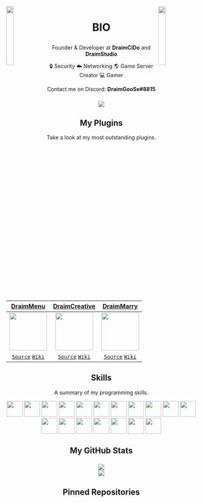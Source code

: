 <img align='left' src='https://raw.githubusercontent.com/sammwyy/sammwyy/master/sprites/LinkFront_Beat.gif' width='20%'>  
<img align='right' src='https://raw.githubusercontent.com/sammwyy/sammwyy/master/sprites/zelda.gif' width='20%'>  

# <p align="center">BIO</p>
<p align="center">Founder & Developer at <b>DraimCiDo</b> and <b>DraimStudio</b></p>

<p align="center">🔒 Security   ☁️ Networking
🌎 Game Server Creator 💻 Gamer</p>

<p align="center">Contact me on Discord: <b>DraimGooSe#8815</b></p>
<h3 align="center">
  <a href="https://discord.gg/draimcido/" alt="Дискорд">
      <img src="https://img.shields.io/discord/422951477535834123?color=green&style=for-the-badge"/>
  </a>
</h3>

<h2 align="center">My Plugins</h2>
<p align="center">Take a look at my most outstanding plugins.</p>


| <a href="" target="_blank">**DraimMenu**</a> | <a href="" target="_blank">**DraimCreative**</a> | <a href="" target="_blank">**DraimMarry**</a> |
| :---: | :---: | :---: |
<img align='center' src='' width="100px"  height='100px'> | <img align='center' width="100px" src='' height='100px'>  | <img align='center' src='' width="100px" height='100px'> |
| <a href="https://github.com/DraimCiDo/DraimMenu" target="_blank">`Source`</a> <a href="https://github.com/DraimCiDo/DraimMenu" target="_blank">`Wiki`</a> | <a href="https://github.com/DraimCiDo/DraimCreative" target="_blank">`Source`</a> <a href="https://github.com/DraimCiDo/DraimCreative" target="_blank">`Wiki`</a> | <a href="https://github.com/DraimCiDo/DraimMarry" target="_blank">`Source`</a> <a href="https://github.com/DraimCiDo/DraimMarry" target="_blank">`Wiki`</a> |

<h2 align="center">Skills</h2>
<p align="center">A summary of my programming skills.</p>

<p align="center">
  <img src='https://raw.githubusercontent.com/sammwyy/sammwyy/master/skills/apache.png' height='42px'/>
  <img src='https://raw.githubusercontent.com/sammwyy/sammwyy/master/skills/cloudflare.png' height='42px'/>
  <img src='https://raw.githubusercontent.com/sammwyy/sammwyy/master/skills/css.png' height='42px'/>
  <img src='https://raw.githubusercontent.com/sammwyy/sammwyy/master/skills/debian.webp' height='42px'/>
  <img src='https://raw.githubusercontent.com/sammwyy/sammwyy/master/skills/html.png' height='42px'>
  <img src='https://raw.githubusercontent.com/sammwyy/sammwyy/master/skills/java.png' height='42px'>
  <img src='https://raw.githubusercontent.com/sammwyy/sammwyy/master/skills/javascript.jpg' height='42px'>
  <img src='https://raw.githubusercontent.com/sammwyy/sammwyy/master/skills/mariadb.png' height='42px'>
  <img src='https://raw.githubusercontent.com/sammwyy/sammwyy/master/skills/mysql.png' height='42px'>
  <img src='https://raw.githubusercontent.com/sammwyy/sammwyy/master/skills/nextjs.png' height='42px'/>
  <img src='https://raw.githubusercontent.com/sammwyy/sammwyy/master/skills/Nginx.png' height='42px'/>
  <img src='https://raw.githubusercontent.com/sammwyy/sammwyy/master/skills/nodejs.png' height='42px'>
  <img src='https://raw.githubusercontent.com/sammwyy/sammwyy/master/skills/php.png' height='42px'>
  <img src='https://raw.githubusercontent.com/sammwyy/sammwyy/master/skills/python.png' height='42px'>
  <img src='https://raw.githubusercontent.com/sammwyy/sammwyy/master/skills/react.png' height='42px'>
  <img src='https://raw.githubusercontent.com/sammwyy/sammwyy/master/skills/sql.png' height='42px'>
  <img src='https://raw.githubusercontent.com/sammwyy/sammwyy/master/skills/typescript.png' height='42px'>
  <img src='https://raw.githubusercontent.com/sammwyy/sammwyy/master/skills/unity.png' height='42px'>
</p>

<h2 align="center">My GitHub Stats</h2>
<h3 align="center">
  <a href="https://github.com/DraimCiDo">
    <img align="center" src="https://github-readme-stats.vercel.app/api?username=DraimCido&show_icons=true&theme=radical">
  </a>
  <br>
  <a href="https://github.com/DraimCiDo">
    <img align="center" src="https://github-readme-stats.vercel.app/api/top-langs/?username=DraimCido&layout=compact">
  </a>
</h3>

<h2 align="center">Pinned Repositories</h2>

